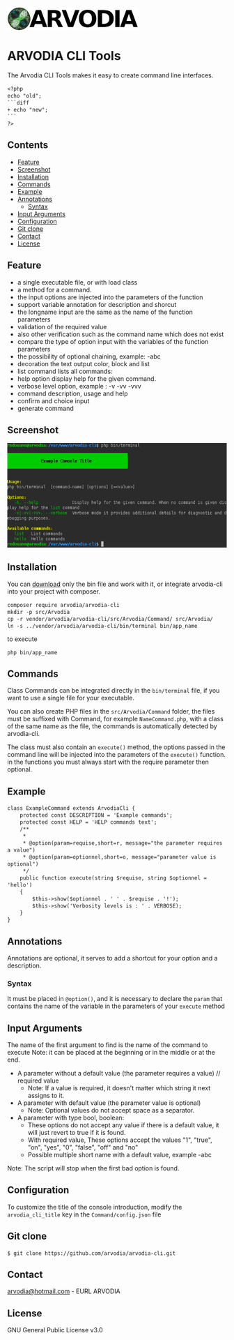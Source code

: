 ![EURL ARVODIA Logo](https://raw.githubusercontent.com/arvodia/src/main/img/arvodia-logo.png)
# ARVODIA CLI Tools
The Arvodia CLI Tools makes it easy to create command line interfaces.

````
<?php
echo "old";
```diff
+ echo "new";
```
?>
````

## Contents
 - [Feature](#feature)
 - [Screenshot](#screenshot)
 - [Installation](#installation)
 - [Commands](#commands)
 - [Example](#example)
 - [Annotations](#annotations)
   - [Syntax](#syntax)
 - [Input Arguments](#input-arguments)
 - [Configuration](#configuration)
 - [Git clone](#git-clone)
 - [Contact](#contact)
 - [License](#license)

## Feature
  - a single executable file, or with load class
  - a method for a command.
  - the input options are injected into the parameters of the function
  - support variable annotation for description and shorcut
  - the longname input are the same as the name of the function parameters
  - validation of the required value
  - also other verification such as the command name which does not exist
  - compare the type of option input with the variables of the function parameters
  - the possibility of optional chaining, example: -abc
  - decoration the text output color, block and list
  - list command lists all commands:
  - help option display help for the given command.
  - verbose level option, example : -v -vv -vvv
  - command description, usage and help
  - confirm and choice input
  - generate command

## Screenshot
![EURL ARVODIA Logo](https://raw.githubusercontent.com/arvodia/src/main/img/arvodia-cli-screenshot.png)

## Installation
You can [download](https://github.com/arvodia/arvodia-cli/tree/main/bin "download") only the bin file and work with it, or integrate arvodia-cli into your project with composer.
````
composer require arvodia/arvodia-cli
mkdir -p src/Arvodia
cp -r vendor/arvodia/arvodia-cli/src/Arvodia/Command/ src/Arvodia/
ln -s ../vendor/arvodia/arvodia-cli/bin/terminal bin/app_name
````
to execute
````
php bin/app_name
````

## Commands
Class Commands can be integrated directly in the `bin/terminal` file, if you want to use a single file for your executable.

You can also create PHP files in the `src/Arvodia/Command` folder, the files must be suffixed with Command, for example `NameCommand.php`, with a class of the same name as the file, 
the commands is automatically detected by arvodia-cli.

The class must also contain an `execute()` method, the options passed in the command line will be injected into the parameters of the `execute()` function.
in the functions you must always start with the require parameter then optional.

## Example
````
class ExampleCommand extends ArvodiaCli {
    protected const DESCRIPTION = 'Example commands';
    protected const HELP = 'HELP commands text';
    /**
     * 
     * @option(param=requise,short=r, message="the parameter requires a value")
     * @option(param=optionnel,short=o, message="parameter value is optional")
     */
    public function execute(string $requise, string $optionnel = 'hello')
	{
        $this->show($optionnel . ' ' . $requise . '!');
		$this->show('Verbosity levels is : ' . VERBOSE);
    }
}
````

## Annotations
Annotations are optional, it serves to add a shortcut for your option and a description.

### Syntax
It must be placed in `@option()`, and it is necessary to declare the `param` that contains the name of the variable in the parameters of your `execute` method 

## Input Arguments
The name of the first argument to find is the name of the command to execute
Note:
it can be placed at the beginning or in the middle or at the end.

 * A parameter without a default value (the parameter requires a value) // required value
   * Note: If a value is required, it doesn't matter which string it next assigns to it.
 * A parameter with default value (the parameter value is optional)
   * Note: Optional values do not accept space as a separator.
 * A parameter with type bool, boolean:
   * These options do not accept any value if there is a default value, it will just revert to true if it is found.
   * With required value, These options accept the values "1", "true", "on", "yes", "0", "false", "off" and "no"
   * Possible multiple short name with a default value, example -abc
  
Note:
  The script will stop when the first bad option is found. 

## Configuration
To customize the title of the console introduction, modify the `arvodia_cli_title` key in the `Command/config.json` file

## Git clone
```
$ git clone https://github.com/arvodia/arvodia-cli.git
```

## Contact
[arvodia@hotmail.com](mailto:arvodia@hotmail.com) - EURL ARVODIA

## License
GNU General Public License v3.0
